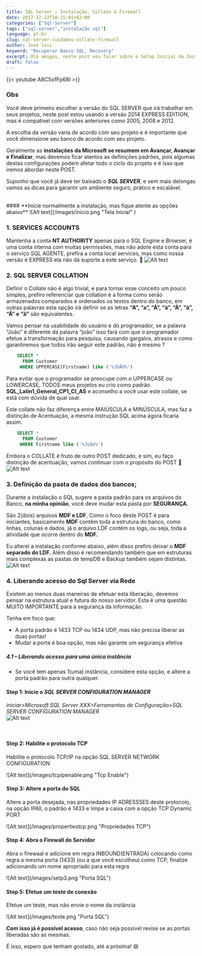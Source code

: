 ```yaml
---
title: SQL Server – Instalação, Collate & Firewall
date: 2017-12-22T10:15:01+02:00
categories: ["Sql-Server"]
tags: ["sql-server","instalação sql"]
language: pt-br
slug: sql-server-cuidados-collate-firewall
author: José luiz
keyword: "Recuperar Banco SQL, Recovery"
excerpt: Olá amigos, neste post vou falar sobre o Setup Inicial da Instalação do Sql Server, melhor collate, e regras do firewall para acesso via Rede/Externo. 
draft: false
---
```


 {{< youtube A8C5ofFp68I >}}
### Obs
Você deve primeiro escolher a versão do SQL SERVER que irá trabalhar em seus projetos, neste post estou usando a versão 2014 EXPRESS EDITION, mas é compatível com versões anteriores como 2005, 2008 e 2012.

A escolha da versão varia de acordo com seu projeto e é importante que você dimensione seu banco de acordo com seu projeto.

 
Geralmente as **instalações da Microsoft se resumem em Avançar, Avançar e Finalizar**, mas devemos ficar atentos as definições padrões, pois algumas destas configurações podem afetar todo o ciclo do projeto e é isso que iremos abordar neste POST.

 

Suponho que você já deve ter baixado o ***SQL SERVER***, e sem mais delongas vamos as dicas para garantir um ambiente seguro, prático e escalável.

<br>
#### **Inicie normalmente a instalação, mas fique atente as opções abaixo**
![Alt text](/images/inicio.png "Tela Inicial" )




### 1. SERVICES ACCOUNTS

Mantenha a conta **NT AUTHORITY** apenas para o SQL Engine e Browser, é uma conta interna com muitas permissões, mas não adote esta conta para o serviço SQL AGENTE, prefira a conta local services, mas como nossa versão é EXPRESS ela não dá suporte a este serviço. 🙁
![Alt text](/images/passwords.png "Tela Inicial" )

 
 
### 2. SQL SERVER COLLATION

Definir o Collate não é algo trivial, e para tornar esse conceito um pouco simples, prefiro referenciar que collation é a forma como serão armazenados comparados e ordenados os textos dentro do banco, em outras palavras esta opção irá definir se as letras **“A”, “a”, “Á”, “á”, “À”, “à”, “Ã” e “ã”** são equivalentes.

Vamos pensar na usabilidade do usuário e do programador, se a palavra “João” é diferente da palavra “joão” isso fará com que o programador efetue a transformação para pesquisa, causando gargalos, atrasos e como garantiremos que todos irão seguir este padrão, não é mesmo ?

```sql
    SELECT * 
      FROM Customer  
     WHERE UPPERCASE(Firstname) like ('%JOÃO%')
```

Para evitar que o programador se preocupe com o UPPERCASE ou LOWERCASE, TODOS meus projetos eu crio como padrão **SQL_Latin1_General_CP1_CI_AS** e aconselho a você usar este collate, se está com dúvida de qual usar.

Este collate não faz diferença entre MAIÚSCULA e MINÚSCULA, mas faz a distinção de Acentuação, a mesma instrução SQL acima agora ficaria assim.

```sql
    SELECT * 
      FROM Customer  
     WHERE Firstname like ('%João%')
```

Embora o COLLATE é fruto de outro POST dedicado, e sim, eu faço distinção de acentuação, vamos continuar com o propósito do POST   🙂
<br>
![Alt text](/images/collation.png "Tela Inicial" )



### 3. Definição da pasta de dados dos bancos;

Durante a instalação o SQL sugere a pasta padrão para os arquivos do Banco, **na minha opinião**, você deve mudar esta pasta por **SEGURANÇA.**

São 2(dois) arquivos **MDF e LDF**, Como o foco deste POST é para iniciantes, basicamente **MDF** contém toda a estrutura do banco, como linhas, colunas e dados, já o arquivo LDF contém os logs, ou seja, toda a atividade que ocorre dentro do **MDF.**

Eu alterei a instalação conforme abaixo, além disso prefiro deixar o **MDF separado do LDF.**
Além disso é recomendando também que em estruturas mais complexas as pastas de tempDB e Backup 
também sejam distintas.
<br>
![Alt text](/images/server-directoreis.png "Caminho das pastas" )



 
### 4. Liberando acesso do Sql Server via Rede

Existem ao menos duas maneiras de efetuar esta liberação, devemos pensar na estrutura atual e futura do nosso servidor. Esta é uma questão MUITO IMPORTANTE para a segurança da informação.

Tenha em foco que:

* A porta padrão é 1433 TCP ou 1434 UDP, mas não precisa liberar as duas portas!
* Mudar a porta é boa opção, mas não garante um segurança efetiva

##### 4.1 – Liberando acesso para uma única instância


* Se você tem apenas 1(uma) instância, considere esta opção, e altere a porta padrão para outra qualquer.

#### Step 1: **Inicie** o *SQL SERVER CONFIGURATION MANAGER*
 *iniciar>Microsoft SQL Server XXX>Ferramentas de Configuração>SQL SERVER CONFIGURATION MANAGER*
 <br>
![Alt text](/images/sqlconfmanager.png "Configure Manager" )
 
<br>

#### Step 2: **Habilite** o protocolo TCP
<p>Habilite o protocolo TCP/IP na opção SQL SERVER NETWORK CONFIGURATION</p>
![Alt text](/images/tcpipenable.png "Tcp Enable")
<br>

#### Step 3: **Altere** a porta do SQL
<p>Altere a porta desejada, nas propriedades IP ADRESSSES deste protocolo, na opção IPAll, o padrão é 1433 e limpe a caixa com a opção TCP Dynamic PORT</p> 
![Alt text](/images/propertiestcp.png "Propriedades TCP")
<br>  


#### Step 4: **Abra o Firewall** do Servidor 
<p>Abra o firewaal e adicione em regra INBOUND(ENTRADA) colocando  como regra a mesma porta (1433) (ou a que você escolheu) como TCP, finalize adicionando um nome apropriado para esta regra</p>
![Alt text](/images/setp3.png "Porta SQL")
<br>

 

#### Step 5: **Efetue um teste** de conexão
<p>Efetue um teste, mas não envie o nome da instância</p>
![Alt text](/images/teste.png "Porta SQL")
<br>

**Com isso já é possível acesso**, caso não seja possível revise se as portas liberadas são as mesmas.

É isso, espero que tenham gostado, até a próxima!
:smile:
